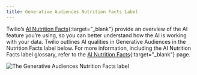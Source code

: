 ```yaml
---
title: Generative Audiences Nutrition Facts Label
---
```


Twilio’s [AI Nutrition Facts](https://nutrition-facts.ai/){:target="_blank"} provide an overview of the AI feature you’re using, so you can better understand how the AI is working with your data. Twilio outlines AI qualities in Generative Audiences in the Nutrition Facts label below. For more information, including the AI Nutrition Facts label glossary, refer to the [AI Nutrition Facts](https://nutrition-facts.ai/){:target="_blank"} page. 

![The Generative Audiences Nutrition Facts label](/docs/engage/images/generative-audiences-nutrition-facts.png)

 